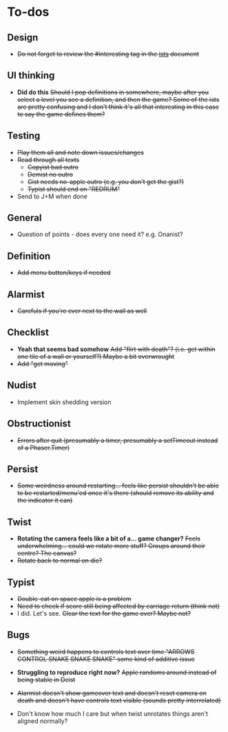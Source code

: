 # To-dos

## Design

- ~~Do not forget to review the #interesting tag in the [ists](./ists.md) document~~

## UI thinking

- **Did do this** ~~Should I pop definitions in somewhere, maybe after you select a level you see a definition, and then the game? Some of the ists are pretty confusing and I don't think it's all that interesting in this case to say the game defines them?~~

## Testing

- ~~Play them all and note down issues/changes~~
- ~~Read through all texts~~
    - ~~Copyist bad outro~~
    - ~~Demist no outro~~
    - ~~Gist needs no-apple outro (e.g. you don't get the gist?)~~
    - ~~Typist should end on "REDRUM"~~
- Send to J+M when done

## General

- Question of points - does every one need it? e.g. Onanist?

## Definition

- ~~Add menu button/keys if needed~~

## Alarmist

- ~~Carefuls if you're ever next to the wall as well~~

## Checklist

- **Yeah that seems bad somehow** ~~Add "flirt with death"? (i.e. get within one tile of a wall or yourself?) Maybe a bit overwrought~~
- ~~Add "get moving"~~

## Nudist

- Implement skin shedding version

## Obstructionist

- ~~Errors after quit (presumably a timer, presumably a setTimeout instead of a Phaser.Timer)~~

## Persist

- ~~Some weirdness around restarting... feels like persist shouldn't be able to be restarted/menu'ed once it's there (should remove its ability and the indicator it can)~~

## Twist

- **Rotating the camera feels like a bit of a... game changer?** ~~Feels underwhelming... could we rotate more stuff? Groups around their centre? The canvas?~~
- ~~Rotate back to normal on die?~~

## Typist

- ~~Double-eat on space apple is a problem~~
- ~~Need to check if score still being affected by carriage return (think not)~~
- I did. Let's see. ~~Clear the text for the game over? Maybe not?~~

## Bugs

- ~~Something weird happens to controls text over time "ARROWS CONTROL SNAKE SNAKE SNAKE" some kind of additive issue~~
- **Struggling to reproduce right now?** ~~Apple randoms around instead of being stable in Deist~~
- ~~Alarmist doesn't show gameover text and doesn't reset camera on death and doesn't have controls text visible (sounds pretty interrelated)~~

- Don't know how much I care but when twist unrotates things aren't aligned normally?